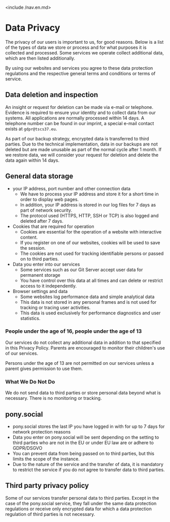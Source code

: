 <include /nav.en.md>

# Data Privacy

The privacy of our users is important to us, for good reasons. Below is a list of the types of data we store or process and for what purposes it is collected and processed. Some services we operate collect additional data, which are then listed additionally.

By using our websites and services you agree to these data protection regulations and the respective general terms and conditions or terms of service.

## Data deletion and inspection

An insight or request for deletion can be made via e-mail or telephone. Evidence is required to ensure your identity and to collect data from our systems. All applications are normally processed within 14 days. A telephone number can be found in our imprint, a special e-mail contact exists at `gdpr@tscs37.eu`.

As part of our backup strategy, encrypted data is transferred to third parties. Due to the technical implementation, data in our backups are not deleted but are made unusable as part of the normal cycle after 1 month. If we restore data, we will consider your request for deletion and delete the data again within 14 days.

## General data storage

* your IP address, port number and other connection data
	* We have to process your IP address and store it for a short time in order to display web pages.
	* In addition, your IP address is stored in our log files for 7 days as part of network security.
	* The protocol used (HTTPS, HTTP, SSH or TCP) is also logged and deleted after 7 days.
* Cookies that are required for operation
	* Cookies are essential for the operation of a website with interactive content.
	* If you register on one of our websites, cookies will be used to save the session.
	* The cookies are not used for tracking identifiable persons or passed on to third parties.
* Data you enter into our services
	* Some services such as our Git Server accept user data for permanent storage
	* You have control over this data at all times and can delete or restrict access to it independently.
* Browser settings and data
	* Some websites log performance data and simple analytical data
	* This data is not stored in any personal frames and is not used for tracking or tracing user activities.
	* This data is used exclusively for performance diagnostics and user statistics.

### People under the age of 16, people under the age of 13

Our services do not collect any additional data in addition to that specified in this Privacy Policy. Parents are encouraged to monitor their children's use of our services.

Persons under the age of 13 are not permitted on our services unless a parent gives permission to use them.

### What We Do Not Do

We do not send data to third parties or store personal data beyond what is necessary. There is no monitoring or tracking.

## pony.social

* pony.social stores the last IP you have logged in with for up to 
7 days for network protection reasons
* Data you enter on pony.social will be sent depending on the setting to third parties who are not in the EU or under EU law are or adhere to GDPR/DSGVO
* You can prevent data from being passed on to third parties, but this limits the scope of the instance.
* Due to the nature of the service and the transfer of data, it is mandatory to restrict the service if you do not agree to transfer data to third parties.

## Third party privacy policy

Some of our services transfer personal data to third parties. Except in the case of the pony.social service, they fall under the same data protection regulations or receive only encrypted data for which a data protection regulation of third parties is not necessary.
